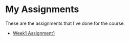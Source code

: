 # My Assignments

These are the assignments that I've done for the course.

* [Week1 Assignment1](https://github.com/JerryWaaaaaaaa/my-cdv-fall19/tree/master/my-work/week1_assignment_01)
